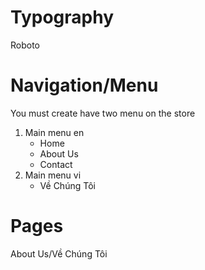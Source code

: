 # Typography 
 Roboto

# Navigation/Menu

You must create have two menu on the store

1. Main menu en
   - Home
   - About Us
   - Contact
2. Main menu vi
   - Về Chúng Tôi

# Pages
About Us/Về Chúng Tôi
